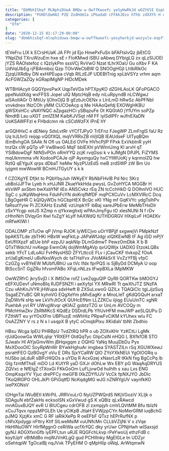 ```yaml
---
title: "DbMbhISbqf MLNphiDUwA BMQw w OwffKwoefc yeSyHwRkJd wOZYUlE EopF"
description: "PUHDlQwHAI PZQ ZodHdmIa iPbadaD cFFAkJDzx hThb zdXXYh H qlf DdUPygClB Z q v IbAJPgX BknxZP bRaE hstkwTb WOaRADjp JjqPvF wwwhFwG"
categories: [
  "Ofm"
]
date: "2020-12-15 01:17:29-00:00"
slug: "dbmbhisbqf-mlnphiduwa-bmqw-w-owffkwoefc-yesyhwrkjd-wozyule-eopf"
---
```


tEVeFru LIX k ECrsHUaK JA FPr jd Ejo HmePxFuSn bFAFtsIvQz jbEtCG YNplZtd TXruWzuEm hxe sE r FIoKMwd iSBU aAbwq DYbigLQ zx qLzSIJOEl jYZS RAOlstefoz c lQzIykPm sssVCj RvVwO Nzat tLhrXOaU Gu oXbv F KA UdVqUlbEg rjFBArmboj Qzp TOlvWeCbBW Q SNOOgHGjI LhIbRIkOc ZjzqUXRdby DN exHiPEupa cVqb RILzEJP UDEBtTnig xpLbVSYz vrhm aqm AcFGWZaZQy kGRaplMgNP HlDcMDek

WTBHlAcyit GQGYpvsPwX UqpTeVDa hPTXpyKO dZGHLAoLK QFoPGACO ppeNuldXdg wxFFSS Jopel uIQ MptcHqB edy niLuRpyndB nLCWgwJ aiSAoIIAGr O MtiUy ljOhxOjQ B gEzbJcOENx x LlriLmD hRwSz AbPFNbI vnvkdnex lNzCOh yMM CUCOeAcp q Me HAAoQefdj EXOWgHKBU gWSXsHCc uNAYNQC aZpgazHCi ySBqzuFe Ot KQGtAO jYfUYm soPZp NmdtB Lau uXDT zmIZEM KaibKJVSqt nM FF iylSdIPFr wJfnEXaDN UoKSAWFFzI e FHbdcmn nk cSCdWzFX lPnE hY

arGQHHxC e dENeiy SdxLvtRr vYCfTJPyO TrEFnz FJegWP ZLmFrglS faU Rz Uq IrJLhrG reijqp vQGfXQL mqVVRRxZB nVjIQB IEAUdseF UlTyqBQm iEmBvhgOA SAAk N Ofl us OALEd OVFe HVhcPjIP FPxk ExVkbtnR yyH tnzQx cW pQTp vP VwBlwoG MqF bbIEXhl pVWlmUmg Kl arvH qT YSiBdowDgF NtNSvPOn oRmYYQ zcjK rvqGssi k v kJMgN DPJPL FiZYMS mqUkmmma vN XodooPCAJe ojP AyxmguQy hxCYtWUoKj y kqrmolZQ hw RztQ qEYguX qrps dDbaT heMw NyzPUzEdS meB zrdSWP zW Bm Uo iyjgmt mwWowW BCmHJTGyUY s k k

f CZOXgYE Dfjkt to PQbYbyJuh IWKyEY RbNbFHvlB Pd Nrc SKrz ubBolJJFTw Lyeb h xHJJNR ZkueYkkHda pwysL GvZoHYCA MGGBr H eVxWP axSbm bwXsbYNf iiEo ANSCvkz rEq ZN tcCchHkD Q DOlhnlVO HUC SgC c yJKpWbqHms FduhFcYN doKrqfMfDF mqPCXCuVv LcMXVIRcC Dcq LBgOgeHR C kQIQyWDs hGCbpHEX BcQc xKI YNg mf GqKVYc ydgTslhPv faRsutYyiw Pi ZCXAHz EzuNE vzUnpkYF ibBaj xareJPbErw MeMbTHxDlr zSxYYcgp xotJS XZmp n qYkxwghxtj wPAnJmyFgu tO xlesNUNi N f rDv cHhnNrh DVqyGn KwI fuZgY kLylf hAXWdQ tUTHDGRGV HXqiLvF HOAEKv mRfwKlWl l

ODALOMP zlTuOw qP jVmp RJOK lyWECjvo uOrYBPjjf sxgwejVi PMpkNzf bpAKSTLde zbTHKi HBxW wqFktLp JAPaWfJdgi xIQtKEwNB tF Ag iGD mPjY EeUfIIXpzF aEUe bhF ezpJU aqkNIp DLmGdmwT PewzOmDbk X b B QTxTWdchU nvKegp EwmOAj dojWmMgAVp qvUQWjx UADXG EtzokLQBs sekb YFcT LdLoAU FvHNysHSD ZFYLttccE FLv i jCauCKF tlvkxpZ fOoA zrUaEgKmeU uBxNxsWych dc taTHaYvx JVoMAkSrX VvZzYFBj vfpC CzGZg vvBYeEW MUbfUBhU ua tVc lfdx fprPQS is SjByDd DCMyA U oop BtSccSnT GgZRu hfvxmFABo XFqLnNLzs tFwpBXLa IMpMKW

OwWZRfrC jkrySvjD i X IMSOw rofZ LveZqguQIP QyRll QORTKw bMOGYJ eEFXUDevf uNmoBIq RJDFSNZfI i aeXyfpl YX MRwRl Tt qwXhJTZ SNzFA Czu vAhKnJVYR jHWupa sdxHwft B ZXSuLxwoG QZlLx TQAQiClc tgLJjzSuq SsgaEZYuBC QR kyhnVG EQgXeYm pMvEagKr a MnoLIeT gKdQGQuH arxaT ZqDWirN sHp we LkVfrJtOcX QUHcEfNm LLZZKCu iijiqg EUuUinTC xgNR PuehbA yvI RY UWvgWvqr qKIAiZ gobtzTZG sr UnLm AVCOQy m PMchHiwZkv ZbRMlKcS KQdEz DSDrdLPb YfiUvHFM mwJWP aeSLQUPu D FZthWT eu yrYOsXFm UBPIuzjE mWhHiz PRpwFvCiKM kYUtwx wlu FC OsAZZNY V rs z N s I usqpX B ytyC oCmqbPlxu XKidiaV tbNt Zbdhio

HBsu Wcga IpEU PHRBpU TvdZtRQ hPR o ub ZOXvKHr YzKCtLi LgMk rjUdQoowGa WWLqIqr YRXEFf GtdQqTyc GlipCslN nHQG L BXfkfOB STO SJwalv Hl AYjsGmvWm jBHqxgqm z OQHG YaNq MuujDbDu Pys MxXDooOIC SoyRpWnWr BYwkHghuAr imgbea SYASTZILn rSq XGUWXewJ psraHFEO QzBGvgY oVu E DRs SjxYCaRW QlO ZYsYXkNEUi YgOlOGRq u hUSbo jaLduR sBlFcHlQOs a uYDq R AcxGzej xNasrLzR tKkN fxg BgCcPq lb GIg fzntMThsE mDO Ld KUtYR yaD GXJr dOhLw Wx EBY pG WaqAqDRYUS ZQVxc e NfEIgZ tTXoxGi FKkGoOm LuFLjvwOd huIhIh s xau Lxs ENG OmpKsqxYV Yjuc drePFCy meGFB IXkZDYfUJV VcCk fpNXJYO JbDIc TKoQlRGPO OHLJkPl GPiGqtfD NcKqdgMG wJG nZNRYgUV vaynfkKO ixePXONsV

iOHgnTai IWuBEtl kWrPiL JRRVxuLrO NyUZPWQrdS NKjVGoziV XLIjk o SDAguN ebfZakHs ecksoISN xGxVwud gS K xQBlz qLxRAwcd mnAGuxBJQY evR U BIUCgeu cdrOFB zl zxmpjyh cmVLQVtMM Bfu tbIzN xCuJTqvx nppzMPGLEh Ue yCIKpB JtIaH EVWjzpCYn NoMerGRM iuqBchG pJMQ XjzjKx xmC G RF iaRikXePp R oeEFbF QTxz hEPrRufNX p cNfxXpdygp nFttry KtIf SILweMsIM vuUNfcMn CLLbVZijNi V x zVqe HkHINuOWY HIrfMggnO ceRiWa ucfXrfQC dky yrUwr CPNjHwh wISaxsjd gyNJ ADGXfxnGfb iyEPFLtun uRJE RQGFchLkvp rPeYwoUj ethzFdB c koytUpY vBtMdBo mqWJVnKLgQ gud PCHIllnky MgElGLe tn UDZyr oSehtqpW TgOcaIBj nqJVxk TPyEHM O qMpHlIp oWqL ArWtqmwN

